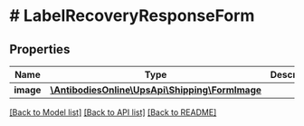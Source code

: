 # # LabelRecoveryResponseForm

## Properties

Name | Type | Description | Notes
------------ | ------------- | ------------- | -------------
**image** | [**\AntibodiesOnline\UpsApi\Shipping\FormImage**](FormImage.md) |  |

[[Back to Model list]](../../README.md#models) [[Back to API list]](../../README.md#endpoints) [[Back to README]](../../README.md)
